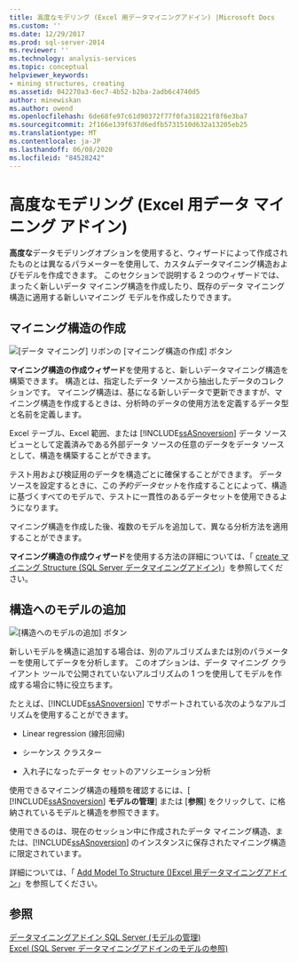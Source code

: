 ```yaml
---
title: 高度なモデリング (Excel 用データマイニングアドイン) |Microsoft Docs
ms.custom: ''
ms.date: 12/29/2017
ms.prod: sql-server-2014
ms.reviewer: ''
ms.technology: analysis-services
ms.topic: conceptual
helpviewer_keywords:
- mining structures, creating
ms.assetid: 042270a3-6ec7-4b52-b2ba-2adb6c4740d5
author: minewiskan
ms.author: owend
ms.openlocfilehash: 6de68fe97c61d90372f77f0fa318221f8f6e3ba7
ms.sourcegitcommit: 2f166e139f637d6edfb5731510d632a13205eb25
ms.translationtype: MT
ms.contentlocale: ja-JP
ms.lasthandoff: 06/08/2020
ms.locfileid: "84528242"
---
```

# <a name="advanced-modeling-data-mining-add-ins-for-excel"></a>高度なモデリング (Excel 用データ マイニング アドイン)
  **高度な**データモデリングオプションを使用すると、ウィザードによって作成されたものとは異なるパラメーターを使用して、カスタムデータマイニング構造およびモデルを作成できます。 このセクションで説明する 2 つのウィザードでは、まったく新しいデータ マイニング構造を作成したり、既存のデータ マイニング構造に適用する新しいマイニング モデルを作成したりできます。  
  
## <a name="create-mining-structure"></a>マイニング構造の作成  
 ![[データ マイニング] リボンの [マイニング構造の作成] ボタン](media/dmc-createstruct.gif "[データ マイニング] リボンの [マイニング構造の作成] ボタン")  
  
 **マイニング構造の作成ウィザード**を使用すると、新しいデータマイニング構造を構築できます。 構造とは、指定したデータ ソースから抽出したデータのコレクションです。  マイニング構造は、基になる新しいデータで更新できますが、マイニング構造を作成するときは、分析時のデータの使用方法を定義するデータ型と名前を定義します。  
  
 Excel テーブル、Excel 範囲、または [!INCLUDE[ssASnoversion](../includes/ssasnoversion-md.md)] データ ソース ビューとして定義済みである外部データ ソースの任意のデータをデータ ソースとして、構造を構築することができます。  
  
 テスト用および検証用のデータを構造ごとに確保することができます。 データソースを設定するときに、この*予約データセット*を作成することによって、構造に基づくすべてのモデルで、テストに一貫性のあるデータセットを使用できるようになります。  
  
 マイニング構造を作成した後、複数のモデルを追加して、異なる分析方法を適用することができます。  
  
 **マイニング構造の作成ウィザード**を使用する方法の詳細については、「 [create マイニング Structure &#40;SQL Server データマイニングアドイン&#41;](create-mining-structure-sql-server-data-mining-add-ins.md)」を参照してください。  
  
## <a name="add-model-to-structure"></a>構造へのモデルの追加  
 ![[構造へのモデルの追加] ボタン](media/dmc-addmodel.gif "[構造へのモデルの追加] ボタン")  
  
 新しいモデルを構造に追加する場合は、別のアルゴリズムまたは別のパラメーターを使用してデータを分析します。 このオプションは、データ マイニング クライアント ツールで公開されていないアルゴリズムの 1 つを使用してモデルを作成する場合に特に役立ちます。  
  
 たとえば、[!INCLUDE[ssASnoversion](../includes/ssasnoversion-md.md)] でサポートされている次のようなアルゴリズムを使用することができます。  
  
-   Linear regression (線形回帰)  
  
-   シーケンス クラスター  
  
-   入れ子になったデータ セットのアソシエーション分析  
  
 使用できるマイニング構造の種類を確認するには、[ [!INCLUDE[ssASnoversion](../includes/ssasnoversion-md.md)] **モデルの管理**] または [**参照**] をクリックして、に格納されているモデルと構造を参照できます。  
  
 使用できるのは、現在のセッション中に作成されたデータ マイニング構造、または、[!INCLUDE[ssASnoversion](../includes/ssasnoversion-md.md)] のインスタンスに保存されたマイニング構造に限定されています。  
  
 詳細については、「 [Add Model To Structure &#40;&#41;Excel 用データマイニングアドイン](add-model-to-structure-data-mining-add-ins-for-excel.md)」を参照してください。  
  
## <a name="see-also"></a>参照  
 [データマイニングアドイン SQL Server &#40;モデルの管理&#41;](manage-models-sql-server-data-mining-add-ins.md)   
 [Excel &#40;SQL Server データマイニングアドインのモデルの参照&#41;](browsing-models-in-excel-sql-server-data-mining-add-ins.md)  
  
  
